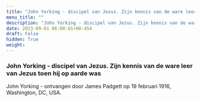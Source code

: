 ```yaml
---
title: "John Yorking - discipel van Jezus. Zijn kennis van de ware leer van Jezus toen hij op aarde was"
menu_title: ""
description: "John Yorking - discipel van Jezus. Zijn kennis van de ware leer van Jezus toen hij op aarde was"
date: 2023-09-01 06:00:01+00:454
draft: False
hidden: True
weight:
---
```

### John Yorking - discipel van Jezus. Zijn kennis van de ware leer van Jezus toen hij op aarde was

John Yorking - ontvangen door James Padgett op 19 februari 1916, Washington, DC, USA.
